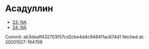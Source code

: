 # Асадуллин
- [23: NA](23.md)
- [24: NA](24.md)

Commit: ab3deaff432703f57cd2cbe4d4c9484f1ac674d1
 fetched at: 20201027-194708
